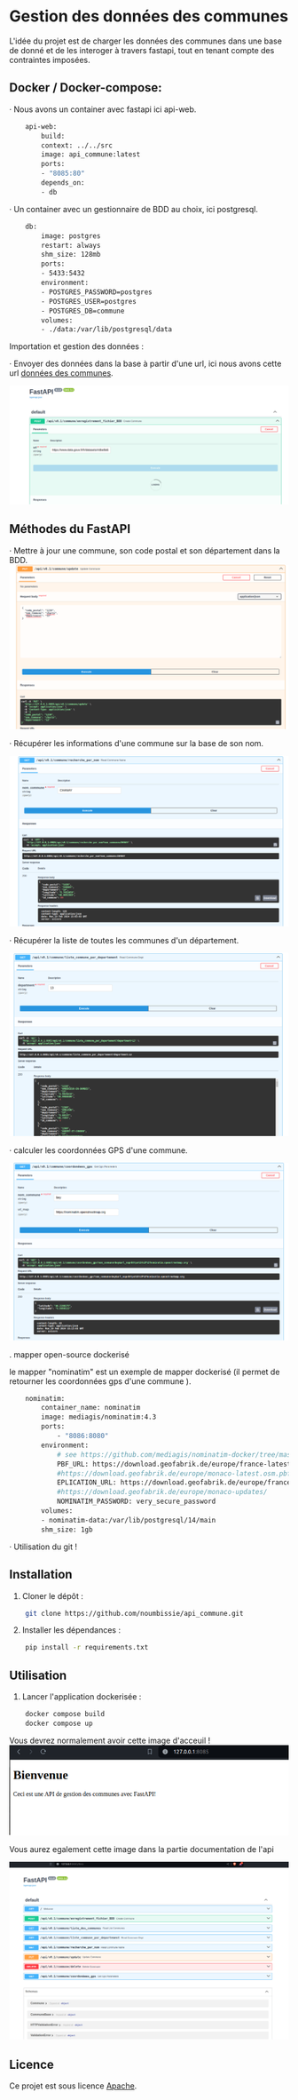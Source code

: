 # Gestion des données des communes

L'idée du projet est de charger les données des communes dans une base de donné et de les interoger à travers fastapi, tout en tenant compte des contraintes imposées.
 

## Docker / Docker-compose:

· Nous avons un container avec fastapi ici api-web.

```bash
    api-web:
        build: 
        context: ../../src
        image: api_commune:latest
        ports:
        - "8085:80"
        depends_on:
        - db
```

· Un container avec un gestionnaire de BDD au choix, ici postgresql.

```bash
    db:
        image: postgres
        restart: always
        shm_size: 128mb
        ports:
        - 5433:5432
        environment:
        - POSTGRES_PASSWORD=postgres
        - POSTGRES_USER=postgres
        - POSTGRES_DB=commune
        volumes:
        - ./data:/var/lib/postgresql/data

```

Importation et gestion des données :

· Envoyer des données dans la base à partir d'une url, ici nous avons cette url  [données des communes](https://www.data.gouv.fr/fr/datasets/r/dbe8a621-a9c4-4bc3-9cae-be1699c5ff25).


![Importer les données](./Images/enregistrementbd.png "Description de la capture d'écran 1")


## Méthodes du FastAPI 

· Mettre à jour une commune, son code postal et son département dans la BDD.
![Importer les données](./Images/update_commune.png "Description de la capture d'écran 1")


· Récupérer les informations d'une commune sur la base de son nom.

![Importer les données](./Images/commune_nom.png "Description de la capture d'écran 1")


· Récupérer la liste de toutes les communes d'un département.

![Importer les données](./Images/liste_commune_dept.png "Description de la capture d'écran 1")



· calculer les coordonnées GPS d'une commune. 


![Importer les données](./Images/gps_coord.png " le calcul des coordonnés gps se fait avec le nom de la commune ainsi que le lien vers le mappers dockerisé")

. mapper open-source dockerisé 

le mapper "nominatim" est un exemple de mapper dockerisé (il permet de retourner les coordonnées gps d'une commune ).

```bash
    nominatim:
        container_name: nominatim
        image: mediagis/nominatim:4.3
        ports:
            - "8086:8080"
        environment:
            # see https://github.com/mediagis/nominatim-docker/tree/master/4.3#configuration for more options
            PBF_URL: https://download.geofabrik.de/europe/france-latest.osm.pbf
            #https://download.geofabrik.de/europe/monaco-latest.osm.pbf
            EPLICATION_URL: https://download.geofabrik.de/europe/france-updates/
            #https://download.geofabrik.de/europe/monaco-updates/
            NOMINATIM_PASSWORD: very_secure_password
        volumes:
        - nominatim-data:/var/lib/postgresql/14/main
        shm_size: 1gb
```


· Utilisation du git !

## Installation

1. Cloner le dépôt :

```bash
    git clone https://github.com/noumbissie/api_commune.git
```

2. Installer les dépendances :

```bash
    pip install -r requirements.txt
```



## Utilisation

1. Lancer l'application dockerisée :

```bash
    docker compose build
    docker compose up

```
Vous devrez normalement avoir cette image d'acceuil !
![Importer les données](./Images/capture_acceuil.png " le calcul des coordonnés gps se fait avec le nom de la commune ainsi que le lien vers le mappers dockerisé")

Vous aurez egalement cette image dans la partie documentation de l'api

![Importer les données](./Images/page_doc.png " le calcul des coordonnés gps se fait avec le nom de la commune ainsi que le lien vers le mappers dockerisé")

## Licence

Ce projet est sous licence [Apache](http://www.apache.org/licenses/).
